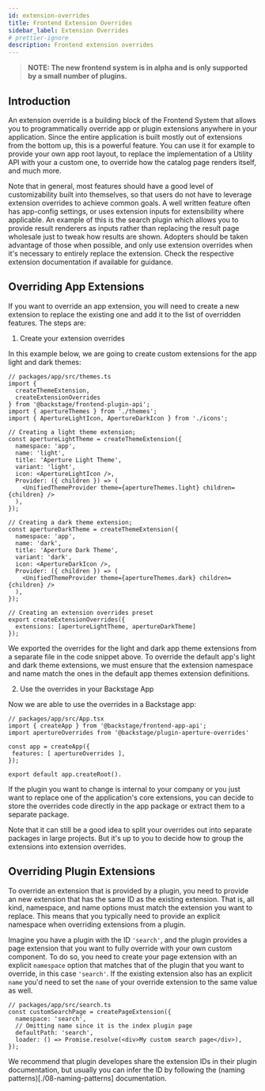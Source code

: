 ```yaml
---
id: extension-overrides
title: Frontend Extension Overrides
sidebar_label: Extension Overrides
# prettier-ignore
description: Frontend extension overrides
---
```


> **NOTE: The new frontend system is in alpha and is only supported by a small number of plugins.**

## Introduction

An extension override is a building block of the Frontend System that allows you to programmatically override app or plugin extensions anywhere in your application. Since the entire application is built mostly out of extensions from the bottom up, this is a powerful feature. You can use it for example to provide your own app root layout, to replace the implementation of a Utility API with your a custom one, to override how the catalog page renders itself, and much more.

Note that in general, most features should have a good level of customizability built into themselves, so that users do not have to leverage extension overrides to achieve common goals. A well written feature often has app-config settings, or uses extension inputs for extensibility where applicable. An example of this is the search plugin which allows you to provide result renderers as inputs rather than replacing the result page wholesale just to tweak how results are shown. Adopters should be taken advantage of those when possible, and only use extension overrides when it's necessary to entirely replace the extension. Check the respective extension documentation if available for guidance.

## Overriding App Extensions

If you want to override an app extension, you will need to create a new extension to replace the existing one and add it to the list of overridden features. The steps are:

1. Create your extension overrides

In this example below, we are going to create custom extensions for the app light and dark themes:

```tsx
// packages/app/src/themes.ts
import {
  createThemeExtension,
  createExtensionOverrides
} from '@backstage/frontend-plugin-api';
import { apertureThemes } from './themes';
import { ApertureLightIcon, ApertureDarkIcon } from './icons';

// Creating a light theme extension;
const apertureLightTheme = createThemeExtension({
  namespace: 'app',
  name: 'light',
  title: 'Aperture Light Theme',
  variant: 'light',
  icon: <ApertureLightIcon />,
  Provider: ({ children }) => (
    <UnifiedThemeProvider theme={apertureThemes.light} children={children} />
  ),
});

// Creating a dark theme extension;
const apertureDarkTheme = createThemeExtension({
  namespace: 'app',
  name: 'dark',
  title: 'Aperture Dark Theme',
  variant: 'dark',
  icon: <ApertureDarkIcon />,
  Provider: ({ children }) => (
    <UnifiedThemeProvider theme={apertureThemes.dark} children={children} />
  ),
});

// Creating an extension overrides preset
export createExtensionOverrides({
  extensions: [apertureLightTheme, apertureDarkTheme]
});
```

We exported the overrides for the light and dark app theme extensions from a separate file in the code snippet above. To override the default app's light and dark theme extensions, we must ensure that the extension namespace and name match the ones in the default app themes extension definitions.

2. Use the overrides in your Backstage App

Now we are able to use the overrides in a Backstage app:

```tsx
// packages/app/src/App.tsx
import { createApp } from '@backstage/frontend-app-api';
import apertureOverrides from '@backstage/plugin-aperture-overrides'

const app = createApp({
 features: [ apertureOverrides ],
});

export default app.createRoot().
```

If the plugin you want to change is internal to your company or you just want to replace one of the application's core extensions, you can decide to store the overrides code directly in the app package or extract them to a separate package.

Note that it can still be a good idea to split your overrides out into separate packages in large projects. But it's up to you to decide how to group the extensions into extension overrides.

## Overriding Plugin Extensions

To override an extension that is provided by a plugin, you need to provide an new extension that has the same ID as the existing extension. That is, all kind, namespace, and name options must match the extension you want to replace. This means that you typically need to provide an explicit namespace when overriding extensions from a plugin.

Imagine you have a plugin with the ID `'search'`, and the plugin provides a page extension that you want to fully override with your own custom component. To do so, you need to create your page extension with an explicit `namespace` option that matches that of the plugin that you want to override, in this case `'search'`. If the existing extension also has an explicit `name` you'd need to set the `name` of your override extension to the same value as well.

```tsx
// packages/app/src/search.ts
const customSearchPage = createPageExtension({
  namespace: 'search',
  // Omitting name since it is the index plugin page
  defaultPath: 'search',
  loader: () => Promise.resolve(<div>My custom search page</div>),
});
```

We recommend that plugin developes share the extension IDs in their plugin documentation, but usually you can infer the ID by following the (naming patterns)[./08-naming-patterns] documentation.

